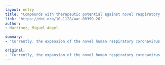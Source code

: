 ```yaml
---
layout: entry
title: "Compounds with therapeutic potential against novel respiratory 2019 coronavirus"
link: "https://doi.org/10.1128/aac.00399-20"
author:
- Martinez, Miguel Angel

summary:
- "Currently, the expansion of the novel human respiratory coronavirus has stressed the need for therapeutic alternatives to alleviate and stop this new epidemic. The previous epidemics of high-morbidity humans have prompted the characterization of compounds that could be potentially active against SARS-CoV-2. Remdesivir (GS-5734) is a nucleotide analog prodrug currently in clinical trials for treating Ebola virus infections."

original:
- "Currently, the expansion of the novel human respiratory coronavirus (known as: SARS-CoV-2, COVID-2019, or 2019-nCoV) has stressed the need for therapeutic alternatives to alleviate and stop this new epidemic. The previous epidemics of high-morbidity human coronaviruses, such as the acute respiratory syndrome coronavirus (SARS-CoV) in 2003, and the Middle East respiratory syndrome corona virus (MERS-CoV) in 2012, prompted the characterization of compounds that could be potentially active against the currently emerging novel coronavirus SARS-CoV-2. The most promising compound is remdesivir (GS-5734), a nucleotide analog prodrug currently in clinical trials for treating Ebola virus infections. Remdesivir inhibited the replication of SARS-CoV and MERS-CoV in tissue cultures, and it displayed efficacy in non-human animal models. In addition, a combination of the human immunodeficiency virus type 1 (HIV-1) protease inhibitors, lopinavir/ritonavir, and interferon beta (LPV/RTV-INFb) were shown to be effective in patients infected with SARS-CoV. LPV/RTV-INFb also improved clinical parameters in marmosets and mice infected with MERS-CoV. Remarkably, the therapeutic efficacy of remdesivir appeared to be superior to that of LPV/RTV-INFb against MERS-CoV in a transgenic humanized mice model. The relatively high mortality rates associated with these three novel human coronavirus infections, SARS-CoV, MERS-CoV, and SARS-CoV-2, has suggested that pro-inflammatory responses might play a role in the pathogenesis. It remains unknown whether the generated inflammatory state should be targeted. Therapeutics that target the coronavirus alone might not be able to reverse highly pathogenic infections. This minireview aimed to provide a summary of therapeutic compounds that showed potential in fighting SARS-CoV-2 infections."
---
```


